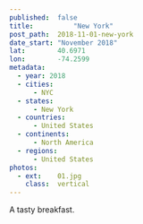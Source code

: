 ```yaml
---
published:  false
title:			"New York"
post_path:	2018-11-01-new-york
date_start:	"November 2018"
lat:        40.6971
lon:        -74.2599
metadata:
  - year: 2018
  - cities:
      - NYC
  - states:
      - New York
  - countries:
      - United States
  - continents:
      - North America
  - regions:
      - United States
photos:
  - ext:    01.jpg
    class:  vertical
---
```

A tasty breakfast.